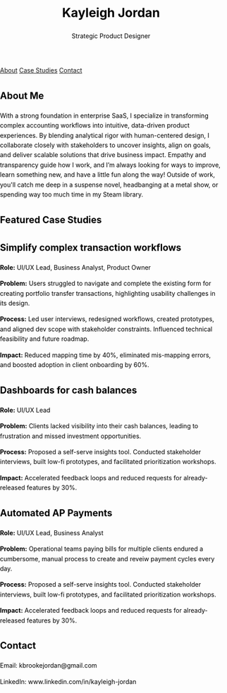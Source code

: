 
<html lang="en">
<head>
  <meta charset="UTF-8" />
  <meta name="viewport" content="width=device-width, initial-scale=1.0" />

<Title>Kayleigh's Portfolio</Title>
  <style>
body {
  color: Black;
  line-height: 1.6;
  margin: 0;
  padding: 0;
}

/* Heading 1 */
h1 {
  font-size: 2.5;
  font-weight: 700;
  margin-bottom: 1;
  color: SlateBlue;
}

/* Heading 2 */
h2 {
  font-size: 1.75;
  font-weight: 600;
  margin-top: 2;
  margin-bottom: 0.75;
  color: black;
}

/* Paragraph */
p {
  font-size: 1;
  margin-bottom: 1;
  color: black;
}
</style>
</head>
    

<body>
  <header>
    <h1>Kayleigh Jordan</h1>
    <p>Strategic Product Designer</p>
  </header>  <nav>
    <a href="#about">About</a>
    <a href="#projects">Case Studies</a>
    <a href="#contact">Contact</a>
  </nav>  <div class="container">
    <section id="about">
      <h2>About Me</h2>
      <p>
        With a strong foundation in enterprise SaaS, I specialize in transforming complex accounting workflows into intuitive, data-driven product experiences. By blending analytical rigor with human-centered design, I collaborate closely with stakeholders to uncover insights, align on goals, and deliver scalable solutions that drive business impact. Empathy and transparency guide how I work, and I’m always looking for ways to improve, learn something new, and have a little fun along the way! Outside of work, you'll catch me deep in a suspense novel, headbanging at a metal show, or spending way too much time in my Steam library.
      </p>
    </section><section id="projects">
  <h2>Featured Case Studies</h2>

  <div class="project">
    <h2> Simplify complex transaction workflows </h2>
    <p><strong>Role:</strong> UI/UX Lead, Business Analyst, Product Owner</p>
    <p><strong>Problem:</strong> Users struggled to navigate and complete the existing form for creating portfolio transfer transactions, highlighting usability challenges in its design.</p>
    <p><strong>Process:</strong> Led user interviews, redesigned workflows, created prototypes, and aligned dev scope with stakeholder constraints. Influenced technical feasibility and future roadmap.</p>
    <p><strong>Impact:</strong> Reduced mapping time by 40%, eliminated mis-mapping errors, and boosted adoption in client onboarding by 60%.</p>
  </div>

  <div class="project">
    <h2> Dashboards for cash balances </h2>
    <p><strong>Role:</strong> UI/UX Lead</p>
    <p><strong>Problem:</strong> Clients lacked visibility into their cash balances, leading to frustration and missed investment opportunities.</p>
    <p><strong>Process:</strong> Proposed a self-serve insights tool. Conducted stakeholder interviews, built low-fi prototypes, and facilitated prioritization workshops.</p>
    <p><strong>Impact:</strong> Accelerated feedback loops and reduced requests for already-released features by 30%.</p>
  </div>

   <div class="project">
    <h2> Automated AP Payments </h2>
    <p><strong>Role:</strong> UI/UX Lead, Business Analyst</p>
    <p><strong>Problem:</strong> Operational teams paying bills for multiple clients endured a cumbersome, manual process to create and reveiw payment cycles every day.</p>
    <p><strong>Process:</strong> Proposed a self-serve insights tool. Conducted stakeholder interviews, built low-fi prototypes, and facilitated prioritization workshops.</p>
    <p><strong>Impact:</strong> Accelerated feedback loops and reduced requests for already-released features by 30%.</p>
  </div>

  <!-- Add more projects here as needed -->
</section>
<section id="contact">
  <h2>Contact</h2>
  <p>Email: kbrookejordan@gmail.com</p>
  <p>LinkedIn: www.linkedin.com/in/kayleigh-jordan</p>
